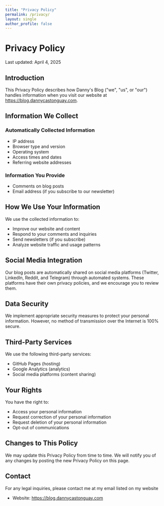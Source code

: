 ```yaml
---
title: "Privacy Policy"
permalink: /privacy/
layout: single
author_profile: false
---
```


# Privacy Policy

Last updated: April 4, 2025

## Introduction

This Privacy Policy describes how Danny's Blog ("we", "us", or "our") handles information when you visit our website at https://blog.dannycastonguay.com.

## Information We Collect

### Automatically Collected Information
- IP address
- Browser type and version
- Operating system
- Access times and dates
- Referring website addresses

### Information You Provide
- Comments on blog posts
- Email address (if you subscribe to our newsletter)

## How We Use Your Information

We use the collected information to:
- Improve our website and content
- Respond to your comments and inquiries
- Send newsletters (if you subscribe)
- Analyze website traffic and usage patterns

## Social Media Integration

Our blog posts are automatically shared on social media platforms (Twitter, LinkedIn, Reddit, and Telegram) through automated systems. These platforms have their own privacy policies, and we encourage you to review them.

## Data Security

We implement appropriate security measures to protect your personal information. However, no method of transmission over the Internet is 100% secure.

## Third-Party Services

We use the following third-party services:
- GitHub Pages (hosting)
- Google Analytics (analytics)
- Social media platforms (content sharing)

## Your Rights

You have the right to:
- Access your personal information
- Request correction of your personal information
- Request deletion of your personal information
- Opt-out of communications

## Changes to This Policy

We may update this Privacy Policy from time to time. We will notify you of any changes by posting the new Privacy Policy on this page.

## Contact

For any legal inquiries, please contact me at my email listed on my website
- Website: https://blog.dannycastonguay.com 